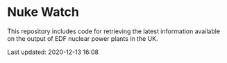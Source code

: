 # Nuke Watch

This repository includes code for retrieving the latest information available on the output of EDF nuclear power plants in the UK.

Last updated: 2020-12-13 16:08